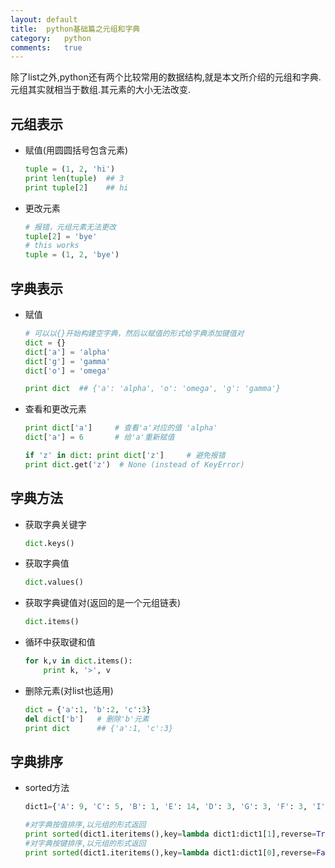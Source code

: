 ```yaml
---
layout:	default
title:	python基础篇之元组和字典
category:	python
comments:	true
---
```

除了list之外,python还有两个比较常用的数据结构,就是本文所介绍的元组和字典.元组其实就相当于数组.其元素的大小无法改变.


## 元组表示
* 赋值(用圆圆括号包含元素)

	```python
	tuple = (1, 2, 'hi')
	print len(tuple)  ## 3
	print tuple[2]    ## hi
	```
* 更改元素
	
	```python
	# 报错，元组元素无法更改
	tuple[2] = 'bye'
	# this works
	tuple = (1, 2, 'bye')
	```

## 字典表示
* 赋值

	```python
	# 可以以{}开始构建空字典，然后以赋值的形式给字典添加键值对
	dict = {}
	dict['a'] = 'alpha'
	dict['g'] = 'gamma'
	dict['o'] = 'omega'

	print dict  ## {'a': 'alpha', 'o': 'omega', 'g': 'gamma'}
	```
* 查看和更改元素

	```python
	print dict['a']     # 查看'a'对应的值 'alpha'
	dict['a'] = 6       # 给'a'重新赋值

	if 'z' in dict: print dict['z']     # 避免报错
	print dict.get('z')  # None (instead of KeyError)
	```

## 字典方法
* 获取字典关键字

	```python
	dict.keys()
	```
* 获取字典值

	```python
	dict.values()
	```
* 获取字典键值对(返回的是一个元组链表)
	
	```python
	dict.items()
	```
* 循环中获取键和值

	```python
	for k,v in dict.items():
		print k, '>', v
	```
* 删除元素(对list也适用)

	```python
	dict = {'a':1, 'b':2, 'c':3}
	del dict['b']   # 删除'b'元素
	print dict      ## {'a':1, 'c':3}
	```

## 字典排序
* sorted方法

	```python
	dict1={'A': 9, 'C': 5, 'B': 1, 'E': 14, 'D': 3, 'G': 3, 'F': 3, 'I': 9, 'H': 7, 'J': 1, 'L': 2, 'O': 8, 'N': 3, 'P': 4, 'S': 10, 'R': 5, 'U': 1, 'T': 17, 'W': 1, 'V': 1}

	#对字典按值排序,以元组的形式返回
	print sorted(dict1.iteritems(),key=lambda dict1:dict1[1],reverse=True)
	#对字典按键排序,以元组的形式返回
	print sorted(dict1.iteritems(),key=lambda dict1:dict1[0],reverse=False)
	```
